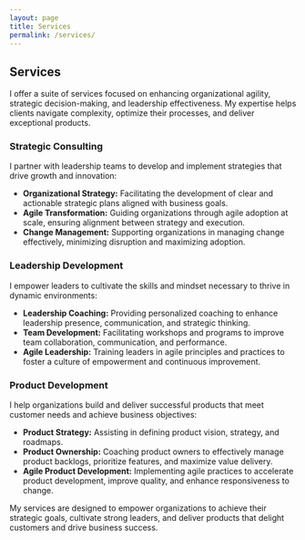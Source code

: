 ```yaml
---
layout: page
title: Services
permalink: /services/
---
```

## Services

I offer a suite of services focused on enhancing organizational agility, strategic decision-making, and leadership effectiveness. My expertise helps clients navigate complexity, optimize their processes, and deliver exceptional products.

### Strategic Consulting

I partner with leadership teams to develop and implement strategies that drive growth and innovation:

* **Organizational Strategy:** Facilitating the development of clear and actionable strategic plans aligned with business goals.
* **Agile Transformation:** Guiding organizations through agile adoption at scale, ensuring alignment between strategy and execution.
* **Change Management:** Supporting organizations in managing change effectively, minimizing disruption and maximizing adoption.

### Leadership Development

I empower leaders to cultivate the skills and mindset necessary to thrive in dynamic environments:

* **Leadership Coaching:** Providing personalized coaching to enhance leadership presence, communication, and strategic thinking.
* **Team Development:** Facilitating workshops and programs to improve team collaboration, communication, and performance.
* **Agile Leadership:** Training leaders in agile principles and practices to foster a culture of empowerment and continuous improvement.

### Product Development

I help organizations build and deliver successful products that meet customer needs and achieve business objectives:

* **Product Strategy:** Assisting in defining product vision, strategy, and roadmaps.
* **Product Ownership:** Coaching product owners to effectively manage product backlogs, prioritize features, and maximize value delivery.
* **Agile Product Development:** Implementing agile practices to accelerate product development, improve quality, and enhance responsiveness to change.

My services are designed to empower organizations to achieve their strategic goals, cultivate strong leaders, and deliver products that delight customers and drive business success.